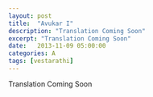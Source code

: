 ```yaml
---
layout: post
title:  "Avukar I"
description: "Translation Coming Soon"
excerpt: "Translation Coming Soon"
date:   2013-11-09 05:00:00
categories: A
tags: [vestarathi]
---
```


Translation Coming Soon